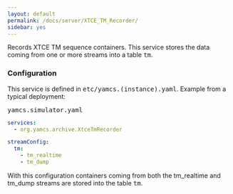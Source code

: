 ```yaml
---
layout: default
permalink: /docs/server/XTCE_TM_Recorder/
sidebar: yes
---
```


Records XTCE TM sequence containers. This service stores the data coming from one or more streams into a table <tt>tm</tt>.

### Configuration

This service is defined in <tt>etc/yamcs.(instance).yaml</tt>. Example from a typical deployment:

<pre class="r header">yamcs.simulator.yaml</pre>
```yaml
services:
  - org.yamcs.archive.XtceTmRecorder

streamConfig:
  tm:
    - tm_realtime
    - tm_dump
```

With this configuration containers coming from both the tm_realtime and tm_dump streams are stored into the table <tt>tm</tt>.
